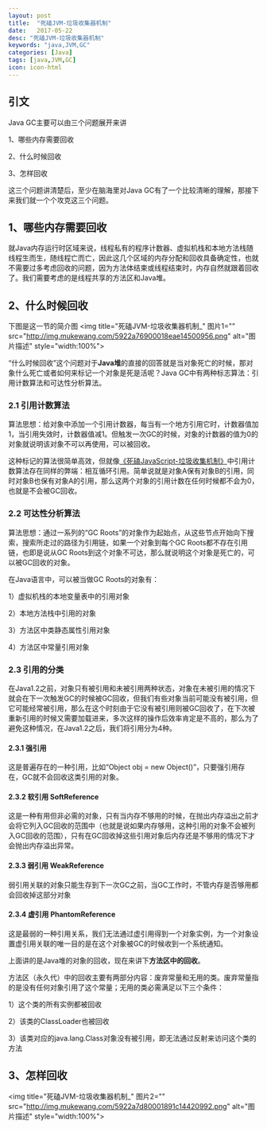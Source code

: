 ```yaml
---
layout: post
title:  "死磕JVM-垃圾收集器机制"
date:   2017-05-22
desc: "死磕JVM-垃圾收集器机制"
keywords: "java,JVM,GC"
categories: [Java]
tags: [java,JVM,GC]
icon: icon-html
---
```

## **引文**

Java GC主要可以由三个问题展开来讲

1、哪些内存需要回收

2、什么时候回收

3、怎样回收

这三个问题讲清楚后，至少在脑海里对Java GC有了一个比较清晰的理解，那接下来我们就一个个攻克这三个问题。

## **1、哪些内存需要回收**

就Java内存运行时区域来说，线程私有的程序计数器、虚拟机栈和本地方法栈随线程生而生，随线程亡而亡，因此这几个区域的内存分配和回收具备确定性，也就不需要过多考虑回收的问题，因为方法体结束或线程结束时，内存自然就跟着回收了。我们需要考虑的是线程共享的方法区和Java堆。

## **2、什么时候回收**

下图是这一节的简介图
<img title="死磕JVM-垃圾收集器机制_" 图片1="" src="http://img.mukewang.com/5922a76900018eae14500956.png" alt="图片描述" style="width:100%">

“什么时候回收”这个问题对于**Java堆**的直接的回答就是当对象死亡的时候，那对象什么死亡或者如何来标记一个对象是死是活呢？Java GC中有两种标志算法：引用计数算法和可达性分析算法。

### **2.1 引用计数算法**

算法思想：给对象中添加一个引用计数器，每当有一个地方引用它时，计数器值加1，当引用失效时，计数器值减1。但触发一次GC的时候，对象的计数器的值为0的对象就说明该对象不可以再使用，可以被回收。

这种标记的算法很简单高效，但就像[《死磕JavaScript-垃圾收集机制》](https://zhoum1118.github.io/javascript/2017/05/18/%E5%9E%83%E5%9C%BE%E6%94%B6%E9%9B%86%E6%9C%BA%E5%88%B6.html)中引用计数算法存在同样的弊端：相互循环引用。简单说就是对象A保有对象B的引用，同时对象B也保有对象A的引用，那么这两个对象的引用计数在任何时候都不会为0，也就是不会被GC回收。

### **2.2 可达性分析算法**

算法思想：通过一系列的“GC Roots”的对象作为起始点，从这些节点开始向下搜索，搜索所走过的路径为引用链，如果一个对象到每个GC Roots都不存在引用链，也即是说从GC Roots到这个对象不可达，那么就说明这个对象是死亡的，可以被GC回收的对象。

在Java语言中，可以被当做GC Roots的对象有：

1）虚拟机栈的本地变量表中的引用对象

2）本地方法栈中引用的对象

3）方法区中类静态属性引用对象

4）方法区中常量引用对象

### **2.3 引用的分类**

在Java1.2之前，对象只有被引用和未被引用两种状态，对象在未被引用的情况下就会在下一次触发GC的时候被GC回收，但我们有些对象当前可能没有被引用，但它可能经常被引用，那么在这个时刻由于它没有被引用则被GC回收了，在下次被重新引用的时候又需要加载进来，多次这样的操作后效率肯定是不高的，那么为了避免这种情况，在Java1.2之后，我们将引用分为4种。

#### **2.3.1 强引用**

这是普遍存在的一种引用，比如“Object obj = new Object()”，只要强引用存在，GC就不会回收这类引用的对象。

#### **2.3.2 软引用 SoftReference**

这是一种有用但非必需的对象，只有当内存不够用的时候，在抛出内存溢出之前才会将它列入GC回收的范围中（也就是说如果内存够用，这种引用的对象不会被列入GC回收的范围），只有在GC回收掉这些引用对象后内存还是不够用的情况下才会抛出内存溢出异常。

#### **2.3.3 弱引用 WeakReference**

弱引用关联的对象只能生存到下一次GC之前，当GC工作时，不管内存是否够用都会回收掉这部分对象

#### **2.3.4 虚引用 PhantomReference**

这是最弱的一种引用关系，我们无法通过虚引用得到一个对象实例，为一个对象设置虚引用关联的唯一目的是在这个对象被GC的时候收到一个系统通知。

上面讲的是Java堆的对象的回收，现在来讲下**方法区中的回收**。

方法区（永久代）中的回收主要有两部分内容：废弃常量和无用的类。废弃常量指的是没有任何对象引用了这个常量；无用的类必需满足以下三个条件：

1）这个类的所有实例都被回收

2）该类的ClassLoader也被回收

3）该类对应的java.lang.Class对象没有被引用，即无法通过反射来访问这个类的方法

## **3、怎样回收**
<img title="死磕JVM-垃圾收集器机制_" 图片2="" src="http://img.mukewang.com/5922a7d80001891c14420992.png" alt="图片描述" style="width:100%">